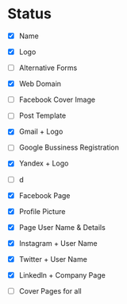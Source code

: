 # Status

* [x] Name
* [x] Logo
* [ ] Alternative Forms
* [x] Web Domain
* [ ] Facebook Cover Image
* [ ] Post Template
* [x] Gmail + Logo
* [ ] Google Bussiness Registration
* [x] Yandex + Logo
* [ ] d



* [x] Facebook Page
* [x] Profile Picture
* [x] Page User Name & Details
* [x] Instagram + User Name
* [x] Twitter + User Name
* [x] Linkedln + Company Page
* [ ] Cover Pages for all




